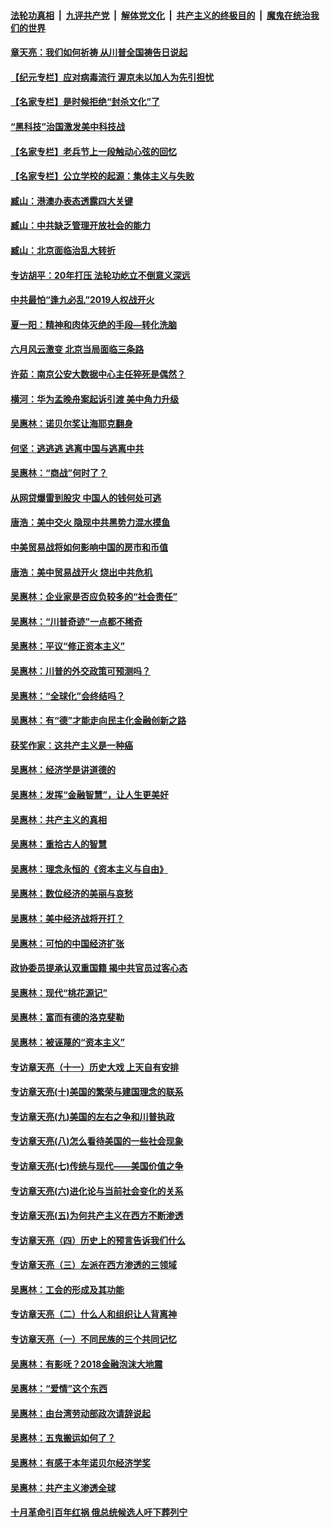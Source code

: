 ####  [法轮功真相](../../../../basic/blob/master/README.md?t=06271902) &nbsp;|&nbsp; [九评共产党](../../../../9ping.md/blob/master/README.md?t=06271902) &nbsp;|&nbsp; [解体党文化](../../../../jtdwh.md/blob/master/README.md?t=06271902)  &nbsp;|&nbsp; [共产主义的终极目的](../../../../gczydzjmd.md/blob/master/README.md?t=06271902) &nbsp;|&nbsp; [魔鬼在统治我们的世界](../../../../mgztzwmdsj.md/blob/master/README.md?t=06271902) 

#### [章天亮：我们如何祈祷 从川普全国祷告日说起](../pages/nsc423/n11944627.md?t=06271902) 

#### [【纪元专栏】应对病毒流行 渥京未以加人为先引担忧](../pages/nsc423/n11875714.md?t=06271902) 

#### [【名家专栏】是时候拒绝“封杀文化”了](../pages/nsc423/n11814093.md?t=06271902) 

#### [“黑科技”治国激发美中科技战](../pages/nsc423/n11638056.md?t=06271902) 

#### [【名家专栏】老兵节上一段触动心弦的回忆](../pages/nsc423/n11646016.md?t=06271902) 

#### [【名家专栏】公立学校的起源：集体主义与失败](../pages/nsc423/n11601833.md?t=06271902) 

#### [臧山：港澳办表态透露四大关键](../pages/nsc423/n11421628.md?t=06271902) 

#### [臧山：中共缺乏管理开放社会的能力](../pages/nsc423/n11407457.md?t=06271902) 

#### [臧山：北京面临治乱大转折](../pages/nsc423/n11406895.md?t=06271902) 

#### [专访胡平：20年打压 法轮功屹立不倒意义深远](../pages/nsc423/n11398800.md?t=06271902) 

#### [中共最怕“逢九必乱”2019人权战开火](../pages/nsc423/n11385248.md?t=06271902) 

#### [夏一阳：精神和肉体灭绝的手段—转化洗脑](../pages/nsc423/n11368250.md?t=06271902) 

#### [六月风云激变 北京当局面临三条路](../pages/nsc423/n11313668.md?t=06271902) 

#### [许茹：南京公安大数据中心主任猝死是偶然？](../pages/nsc423/n11064744.md?t=06271902) 

#### [横河：华为孟晚舟案起诉引渡 美中角力升级](../pages/nsc423/n11027230.md?t=06271902) 

#### [吴惠林：诺贝尔奖让海耶克翻身](../pages/nsc423/n10890049.md?t=06271902) 

#### [何坚：逃逃逃 逃离中国与逃离中共](../pages/nsc423/n10592891.md?t=06271902) 

#### [吴惠林：“商战”何时了？](../pages/nsc423/n10573558.md?t=06271902) 

#### [从网贷爆雷到股灾 中国人的钱何处可逃](../pages/nsc423/n10572800.md?t=06271902) 

#### [唐浩：美中交火 隐现中共黑势力混水摸鱼](../pages/nsc423/n10544040.md?t=06271902) 

#### [中美贸易战将如何影响中国的房市和币值](../pages/nsc423/n10543697.md?t=06271902) 

#### [唐浩：美中贸易战开火 烧出中共危机](../pages/nsc423/n10540126.md?t=06271902) 

#### [吴惠林：企业家是否应负较多的“社会责任”](../pages/nsc423/n10535022.md?t=06271902) 

#### [吴惠林：“川普奇迹”一点都不稀奇](../pages/nsc423/n10512808.md?t=06271902) 

#### [吴惠林：平议“修正资本主义”](../pages/nsc423/n10495724.md?t=06271902) 

#### [吴惠林：川普的外交政策可预测吗？](../pages/nsc423/n10462387.md?t=06271902) 

#### [吴惠林：“全球化”会终结吗？](../pages/nsc423/n10452838.md?t=06271902) 

#### [吴惠林：有“德”才能走向民主化金融创新之路](../pages/nsc423/n10432292.md?t=06271902) 

#### [获奖作家：这共产主义是一种癌](../pages/nsc423/n10431541.md?t=06271902) 

#### [吴惠林：经济学是讲道德的](../pages/nsc423/n10398014.md?t=06271902) 

#### [吴惠林：发挥“金融智慧”，让人生更美好](../pages/nsc423/n10375019.md?t=06271902) 

#### [吴惠林：共产主义的真相](../pages/nsc423/n10351394.md?t=06271902) 

#### [吴惠林：重拾古人的智慧](../pages/nsc423/n10337691.md?t=06271902) 

#### [吴惠林：理念永恒的《资本主义与自由》](../pages/nsc423/n10316274.md?t=06271902) 

#### [吴惠林：数位经济的美丽与哀愁](../pages/nsc423/n10292946.md?t=06271902) 

#### [吴惠林：美中经济战将开打？](../pages/nsc423/n10258825.md?t=06271902) 

#### [吴惠林：可怕的中国经济扩张](../pages/nsc423/n10219147.md?t=06271902) 

#### [政协委员提承认双重国籍 揭中共官员过客心态](../pages/nsc423/n10208809.md?t=06271902) 

#### [吴惠林：现代“桃花源记”](../pages/nsc423/n10185234.md?t=06271902) 

#### [吴惠林：富而有德的洛克斐勒](../pages/nsc423/n10142264.md?t=06271902) 

#### [吴惠林：被诬蔑的“资本主义”](../pages/nsc423/n10124816.md?t=06271902) 

#### [专访章天亮（十一）历史大戏 上天自有安排](../pages/nsc423/n10094905.md?t=06271902) 

#### [专访章天亮(十)美国的繁荣与建国理念的联系](../pages/nsc423/n10094899.md?t=06271902) 

#### [专访章天亮(九)美国的左右之争和川普执政](../pages/nsc423/n10094889.md?t=06271902) 

#### [专访章天亮(八)怎么看待美国的一些社会现象](../pages/nsc423/n10094857.md?t=06271902) 

#### [专访章天亮(七)传统与现代——美国价值之争](../pages/nsc423/n10093140.md?t=06271902) 

#### [专访章天亮(六)进化论与当前社会变化的关系](../pages/nsc423/n10092036.md?t=06271902) 

#### [专访章天亮(五)为何共产主义在西方不断渗透](../pages/nsc423/n10083620.md?t=06271902) 

#### [专访章天亮（四）历史上的预言告诉我们什么](../pages/nsc423/n10083606.md?t=06271902) 

#### [专访章天亮（三）左派在西方渗透的三领域](../pages/nsc423/n10081115.md?t=06271902) 

#### [吴惠林：工会的形成及其功能](../pages/nsc423/n10080633.md?t=06271902) 

#### [专访章天亮（二）什么人和组织让人背离神](../pages/nsc423/n10076637.md?t=06271902) 

#### [专访章天亮（一）不同民族的三个共同记忆](../pages/nsc423/n10074188.md?t=06271902) 

#### [吴惠林：有影呒？2018金融泡沫大地震](../pages/nsc423/n10040534.md?t=06271902) 

#### [吴惠林：“爱情”这个东西](../pages/nsc423/n10019423.md?t=06271902) 

#### [吴惠林：由台湾劳动部政次请辞说起](../pages/nsc423/n9979679.md?t=06271902) 

#### [吴惠林：五鬼搬运如何了？](../pages/nsc423/n9925338.md?t=06271902) 

#### [吴惠林：有感于本年诺贝尔经济学奖](../pages/nsc423/n9871883.md?t=06271902) 

#### [吴惠林：共产主义渗透全球](../pages/nsc423/n9812748.md?t=06271902) 

#### [十月革命引百年红祸 俄总统候选人吁下葬列宁](../pages/nsc423/n9810182.md?t=06271902) 

